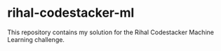 # rihal-codestacker-ml
This repository contains my solution for the Rihal Codestacker Machine Learning challenge. 
